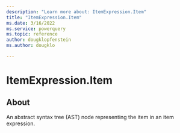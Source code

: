 ```yaml
---
description: "Learn more about: ItemExpression.Item"
title: "ItemExpression.Item"
ms.date: 3/16/2022
ms.service: powerquery
ms.topic: reference
author: dougklopfenstein
ms.author: dougklo

---
```

# ItemExpression.Item

## About

An abstract syntax tree (AST) node representing the item in an item expression.
